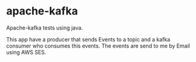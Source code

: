 # apache-kafka
Apache-kafka tests using java.

This app have a producer that sends Events to a topic and a kafka consumer who consumes this events. The events are send to me by Email using AWS SES.
